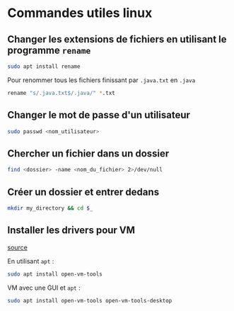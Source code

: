 # Commandes utiles linux

## Changer les extensions de fichiers en utilisant le programme `rename`

```sh
sudo apt install rename
```

Pour renommer tous les fichiers finissant par `.java.txt` en `.java`

```sh
rename "s/.java.txt$/.java/" *.txt   
```

## Changer le mot de passe d'un utilisateur

```sh
sudo passwd <nom_utilisateur>
```

## Chercher un fichier dans un dossier

```sh
find <dossier> -name <nom_du_fichier> 2>/dev/null
```

## Créer un dossier et entrer dedans

```sh
mkdir my_directory && cd $_
```

## Installer les drivers pour VM

[source](https://docs.vmware.com/en/VMware-Tools/12.3.0/com.vmware.vsphere.vmwaretools.doc/GUID-8B6EA5B7-453B-48AA-92E5-DB7F061341D1.html)

En utilisant `apt` :

```sh
sudo apt install open-vm-tools
```

VM avec une GUI et `apt` :

```sh
sudo apt install open-vm-tools open-vm-tools-desktop
```
